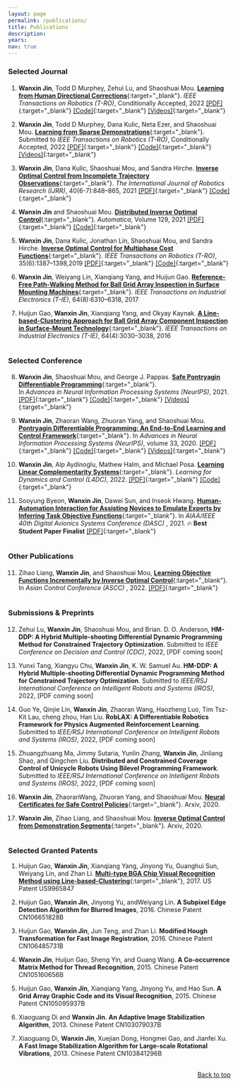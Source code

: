 ```yaml
---
layout: page
permalink: /publications/
title: Publications
description: 
years: 
nav: true
---
```


### Selected Journal

<p style="margin-bottom:0.5cm; margin-left: 0.5cm"> </p>


1.   <b>Wanxin Jin</b>, Todd D Murphey, Zehui Lu, and Shaoshuai Mou. 
[<b>Learning from Human Directional Corrections</b>](https://arxiv.org/abs/2011.15014){:target="\_blank"}.
_IEEE Transactions on Robotics (T-RO)_, Conditionally Accepted, 2022
[[PDF]](https://arxiv.org/abs/2011.15014){:target="_blank"} 
[[Code]](https://github.com/wanxinjin/Learning-from-Directional-Corrections){:target="_blank"} 
[[Videos]](https://youtu.be/6XavhnE2q1s){:target="_blank"}




2. <b>Wanxin Jin</b>,  Todd D Murphey, Dana Kulic, Neta Ezer, and Shaoshuai Mou. 
[<b>Learning from Sparse Demonstrations</b>](https://arxiv.org/abs/2008.02159){:target="\_blank"}.
Submitted to _IEEE Transactions on Robotics (T-RO)_, Conditionally Accepted, 2022
[[PDF]](https://arxiv.org/abs/2008.02159){:target="_blank"}
[[Code]](https://github.com/wanxinjin/Learning-from-Sparse-Demonstrations){:target="_blank"} 
[[Videos]](https://youtu.be/BYAsqMxW5Z4){:target="_blank"}



3.  <b>Wanxin Jin</b>, Dana Kulic, Shaoshuai Mou, and Sandra Hirche. 
[<b>Inverse Optimal Control from Incomplete Trajectory Observations</b>](https://journals.sagepub.com/doi/full/10.1177/0278364921996384){:target="_blank"}.
_The International Journal of Robotics Research (IJRR)_, 40(6-7):848–865, 2021
[[PDF]](https://journals.sagepub.com/doi/full/10.1177/0278364921996384){:target="_blank"} 
[[Code]](https://github.com/wanxinjin/IOC-from-Incomplete-Trajectory-Observations){:target="_blank"}


4. <b>Wanxin Jin</b> and Shaoshuai Mou. 
[<b>Distributed Inverse Optimal Control</b>](https://www.sciencedirect.com/science/article/abs/pii/S0005109821001783){:target="_blank"}.
_Automatica_, Volume 129, 2021
[[PDF]](https://www.sciencedirect.com/science/article/abs/pii/S0005109821001783){:target="_blank"} 
[[Code]](https://github.com/ZihaoLiang/Inverse-Optimal-Control-from-Demonstration-Segments){:target="_blank"}

5. <b>Wanxin Jin</b>, Dana Kulic, Jonathan  Lin, Shaoshuai Mou, and Sandra Hirche. 
[<b>Inverse Optimal Control for Multiphase Cost Functions</b>](https://ieeexplore.ieee.org/document/8778698){:target="\_blank"}. 
_IEEE Transactions on Robotics (T-RO)_, 35(6):1387–1398,2019
[[PDF]](https://ieeexplore.ieee.org/document/8778698){:target="_blank"} 
[[Code]](https://github.com/adaptivesystemslab/ioc){:target="_blank"}


6. <b>Wanxin Jin</b>, Weiyang Lin, Xianqiang Yang, and Huijun Gao. 
[<b>Reference-Free Path-Walking Method for Ball Grid Array Inspection in Surface Mounting Machines</b>](https://ieeexplore.ieee.org/document/7878575){:target="_blank"}. 
_IEEE Transactions on Industrial Electronics (T-IE)_,
64(8):6310–6318, 2017


7. Huijun Gao, <b>Wanxin Jin</b>, Xianqiang Yang, and Okyay Kaynak. [
<b>A Line-based-Clustering Approach for Ball Grid Array Component Inspection in Surface-Mount Technology</b>](https://ieeexplore.ieee.org/abstract/document/7795199){:target="_blank"}. 
_IEEE Transactions on Industrial
Electronics (T-IE)_, 64(4):3030–3038, 2016


<p style="margin-bottom:1.0cm; margin-left: 0.5cm"> </p>




### Selected Conference

<p style="margin-bottom:0.5cm; margin-left: 0.5cm"> </p>


8. <b>Wanxin Jin</b>, Shaoshuai Mou, and George J. Pappas. 
[<b>Safe Pontryagin Differentiable Programming</b>](https://arxiv.org/abs/2105.14937){:target="\_blank"}.  
In _Advances in Neural Information Processing Systems (NeurIPS)_, 2021.
[[PDF]](https://arxiv.org/abs/2105.14937){:target="_blank"} 
[[Code]](https://github.com/wanxinjin/Safe-PDP){:target="_blank"}
[[Videos]](videos#SafePDP){:target="_blank"}



9. <b>Wanxin Jin</b>, Zhaoran Wang, Zhuoran Yang, and Shaoshuai Mou. 
[<b>Pontryagin Differentiable Programming: An End-to-End Learning and Control Framework</b>](https://arxiv.org/abs/1912.12970){:target="\_blank"}. In _Advances in Neural Information Processing Systems (NeurIPS)_, volume 33, 2020.
[[PDF]](https://papers.nips.cc/paper/2020/file/5a7b238ba0f6502e5d6be14424b20ded-Paper.pdf){:target="_blank"} 
[[Code]](https://github.com/wanxinjin/Pontryagin-Differentiable-Programming){:target="_blank"} 
[[Videos]](videos#PDP){:target="_blank"}

10. <b>Wanxin Jin</b>, Alp Aydinoglu, Mathew Halm, and Michael Posa.
[<b>Learning Linear Complementarity Systems</b>](https://arxiv.org/abs/2112.13284){:target="_blank"}.
_Learning for Dynamics and Control (L4DC)_, 2022.
[[PDF]](https://arxiv.org/abs/2112.13284){:target="_blank"} 
[[Code]](https://github.com/DAIRLab/Learning-LCS){:target="_blank"} 



11. Sooyung Byeon, <b>Wanxin Jin</b>, Dawei Sun, and Inseok Hwang. 
[<b>Human-Automation Interaction for Assisting Novices to Emulate Experts by Inferring Task Objective Functions</b>](https://ieeexplore.ieee.org/document/9594324){:target="\_blank"}. 
In _AIAA/IEEE 40th Digital Avionics Systems Conference (DASC)_ , 2021. 🔥 **Best Student Paper Finalist** 
[[PDF]](https://ieeexplore.ieee.org/document/9594324){:target="_blank"} 





<p style="margin-bottom:1.0cm; margin-left: 0.5cm"> </p>


### Other Publications

<p style="margin-bottom:0.5cm; margin-left: 0.5cm"> </p>

11. Zihao Liang, <b>Wanxin Jin</b>, and Shaoshuai Mou, 
[<b>Learning Objective Functions Incrementally by Inverse Optimal Control</b>](https://ieeexplore.ieee.org/document/9594324){:target="\_blank"}. 
In _Asian Control Conference (ASCC)_ , 2022. 
[[PDF]](https://arxiv.org/abs/2010.15034){:target="_blank"} 


<p style="margin-bottom:1.0cm; margin-left: 0.5cm"> </p>


### Submissions & Preprints 

<p style="margin-bottom:0.5cm; margin-left: 0.5cm"> </p>


12. Zehui Lu, <b>Wanxin Jin</b>,  Shaoshuai Mou, and Brian. D. O. Anderson,
<b>HM-DDP: A Hybrid Multiple-shooting Differential Dynamic Programming Method for Constrained Trajectory Optimization</b>. 
Submitted to _IEEE Conference on Decision and Control (CDC)_,   2022, [PDF coming soon]



12. Yunxi Tang, Xiangyu Chu, <b>Wanxin Jin</b>, K. W. Samuel Au. 
<b>HM-DDP: A Hybrid Multiple-shooting Differential Dynamic Programming Method for Constrained Trajectory Optimization</b>. 
Submitted to _IEEE/RSJ International Conference on Intelligent Robots and Systems (IROS)_,   2022, [PDF coming soon]


13. Guo Ye, Qinjie Lin,  <b>Wanxin Jin</b>, Zhaoran Wang, Haozheng Luo, Tim Tsz-Kit Lau, cheng zhou, Han Liu. 
<b>RobLAX: A Differentiable Robotics Framework for Physics Augmented Reinforcement Learning</b>. 
Submitted to _IEEE/RSJ International Conference on Intelligent Robots and Systems (IROS)_,   2022, [PDF coming soon]


14. Zhuangzhuang Ma, Jimmy Sutaria, Yunlin Zhang, <b>Wanxin Jin</b>, Jinliang Shao, and Qingchen Liu. 
<b>Distributed and Constrained Coverage Control of Unicycle Robots Using Bilevel Programming Framework</b>.
Submitted to _IEEE/RSJ International Conference on Intelligent Robots and Systems (IROS)_,   2022, [PDF coming soon]


15. <b>Wanxin Jin</b>, ZhaoranWang, Zhuoran Yang, and Shaoshuai Mou.
[<b>Neural Certificates for Safe Control Policies</b>](https://arxiv.org/abs/2006.08465){:target="_blank"}.
Arxiv, 2020.



16. <b>Wanxin Jin</b>, Zihao Liang, and Shaoshuai Mou. 
[<b>Inverse Optimal Control from Demonstration Segments</b>](https://arxiv.org/abs/2010.15034){:target="_blank"}. 
Arxiv, 2020.






<p style="margin-bottom:1.0cm; margin-left: 0.5cm"> </p>

### Selected Granted Patents
1. Huijun Gao, <b>Wanxin Jin</b>, Xianqiang Yang, Jinyong Yu, Guanghui Sun, Weiyang Lin, and Zhan
Li. 
[<b>Multi-type BGA Chip Visual Recognition Method using Line-based-Clustering</b>](https://patents.google.com/patent/US20170193649A1/en){:target="_blank"},  2017. 
US Patent US9965847

2. Huijun Gao, <b>Wanxin Jin</b>, Jinyong Yu, andWeiyang Lin. <b>A Subpixel Edge Detection Algorithm for
Blurred Images</b>, 2016. Chinese Patent CN106651828B

3. Huijun Gao, <b>Wanxin Jin</b>, Jun Teng, and Zhan Li. <b>Modified Hough Transformation for Fast Image
Registration</b>, 2016. Chinese Patent CN106485731B

4. <b>Wanxin Jin</b>, Huijun Gao, Sheng Yin, and Guang Wang. <b>A Co-occurrence Matrix Method for Thread
Recognition</b>, 2015. Chinese Patent CN105160656B

5. Huijun Gao, <b>Wanxin Jin</b>, Xianqiang Yang, Jinyong Yu, and Hao Sun. <b>A Grid Array Graphic Code
and its Visual Recognition</b>, 2015. Chinese Patent CN105095937B

6. Xiaoguang Di and <b>Wanxin Jin</b>. <b>An Adaptive Image Stabilization Algorithm</b>, 2013. Chinese Patent
CN103079037B

7. Xiaoguang Di, <b>Wanxin Jin</b>, Xuejian Dong, Hongmei Gao, and Jianfei Xu. <b>A Fast Image Stabilization
Algorithm for Large-scale Rotational Vibrations</b>, 2013. Chinese Patent CN103841296B


<br /> 

<div style="text-align: right"> <a href="#top">Back to top</a> </div>
